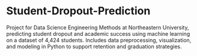 # Student-Dropout-Prediction
Project for Data Science Engineering Methods at Northeastern University, predicting student dropout and academic success using machine learning on a dataset of 4,424 students. Includes data preprocessing, visualization, and modeling in Python to support retention and graduation strategies.
